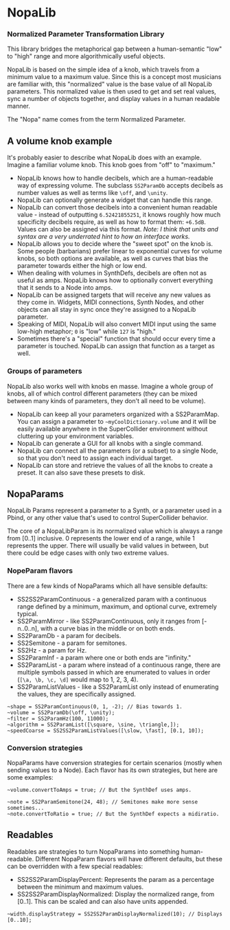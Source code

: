 # NopaLib
### Normalized Parameter Transformation Library
This library bridges the metaphorical gap between a human-semantic "low" to "high" range and more algorithmically useful objects.

NopaLib is based on the simple idea of a knob, which travels from a minimum value to a maximum value. Since this is a concept most musicians are familiar with, this "normalized" value is the base value of all NopaLib parameters. This normalized value is then used to get and set real values, sync a number of objects together, and display values in a human readable manner.

The "Nopa" name comes from the term Normalized Parameter.

## A volume knob example
It's probably easier to describe what NopaLib does with an example. Imagine a familiar volume knob. This knob goes from "off" to "maximum."

- NopaLib knows how to handle decibels, which are a human-readable way of expressing volume. The subclass `SS2ParamDb` accepts decibels as number values as well as terms like `\off`, and `\unity`.
- NopaLib can optionally generate a widget that can handle this range.
- NopaLib can convert those decibels into a convenient human readable value - instead of outputting `6.52421855251`, it knows roughly how much specificity decibels require, as well as how to format them: `+6.5dB`. Values can also be assigned via this format. *Note: I think that units and syntax are a very underrated hint to how an interface works.*
- NopaLib allows you to decide where the "sweet spot" on the knob is. Some people (barbarians) prefer linear to exponential curves for volume knobs, so both options are available, as well as curves that bias the parameter towards either the high or low end.
- When dealing with volumes in SynthDefs, decibels are often not as useful as amps. NopaLib knows how to optionally convert everything that it sends to a Node into amps.
- NopaLib can be assigned targets that will receive any new values as they come in. Widgets, MIDI connections, Synth Nodes, and other objects can all stay in sync once they're assigned to a NopaLib parameter.
- Speaking of MIDI, NopaLib will also convert MIDI input using the same low-high metaphor; `0` is "low" while `127` is "high."
- Sometimes there's a "special" function that should occur every time a parameter is touched. NopaLib can assign that function as a target as well.

### Groups of parameters
NopaLib also works well with knobs en masse. Imagine a whole group of knobs, all of which control different parameters (they can be mixed between many kinds of parameters, they don't all need to be volume).

- NopaLib can keep all your parameters organized with a SS2ParamMap. You can assign a parameter to `~myCoolDictionary.volume` and it will be easily available anywhere in the SuperCollider environment without cluttering up your environment variables.
- NopaLib can generate a GUI for all knobs with a single command.
- NopaLib can connect all the parameters (or a subset) to a single Node, so that you don't need to assign each individual target.
- NopaLib can store and retrieve the values of all the knobs to create a preset. It can also save these presets to disk.

## NopaParams
NopaLib Params represent a parameter to a Synth, or a parameter used in a Pbind, or any other value that's used to control SuperCollider behavior.

The core of a NopaLibParam is its normalized value which is always a range from [0..1] inclusive. 0 represents the lower end of a range, while 1 represents the upper. There will usually be valid values in between, but there could be edge cases with only two extreme values.

### NopeParam flavors
There are a few kinds of NopaParams which all have sensible defaults:
- SS2SS2ParamContinuous - a generalized param with a continuous range defined by a minimum, maximum, and optional curve, extremely typical.
- SS2ParamMirror - like SS2ParamContinuous, only it ranges from [-n..0..n], with a curve bias in the middle or on both ends.
- SS2ParamDb - a param for decibels.
- SS2Semitone - a param for semitones.
- SS2Hz - a param for Hz.
- SS2ParamInf - a param where one or both ends are "infinity."
- SS2ParamList - a param where instead of a continuous range, there are multiple symbols passed in which are enumerated to values in order (`[\a, \b, \c, \d]` would map to 1, 2, 3, 4).
- SS2ParamListValues - like a SS2ParamList only instead of enumerating the values, they are specifically assigned.

```~width = SS2ParamContinuous(0, 1, 2); // Bias towards 0.
~shape = SS2ParamContinuous(0, 1, -2); // Bias towards 1.
~volume = SS2ParamDb(\off, \unity);
~filter = SS2ParamHz(100, 11000);
~algorithm = SS2ParamList([\square, \sine, \triangle,]);
~speedCoarse = SS2SS2ParamListValues([\slow, \fast], [0.1, 10]);
```

### Conversion strategies
NopaParams have conversion strategies for certain scenarios (mostly when sending values to a Node). Each flavor has its own strategies, but here are some examples:

```~volume = SS2ParamDb(\off, \unity); // Dbs are more understandable...
~volume.convertToAmps = true; // But the SynthDef uses amps.

~note = SS2ParamSemitone(24, 48); // Semitones make more sense sometimes...
~note.convertToRatio = true; // But the SynthDef expects a midiratio.
```

## Readables
Readables are strategies to turn NopaParams into something human-readable. Different NopaParam flavors will have different defaults, but these can be overridden with a few special readables:

- SS2SS2ParamDisplayPercent: Represents the param as a percentage between the minimum and maximum values.
- SS2SS2ParamDisplayNormalized: Display the normalized range, from [0..1]. This can be scaled and can also have units appended.

```~width = SS2ParamContinuous(0, 1, 2);
~width.displayStrategy = SS2SS2ParamDisplayNormalized(10); // Displays [0..10];
